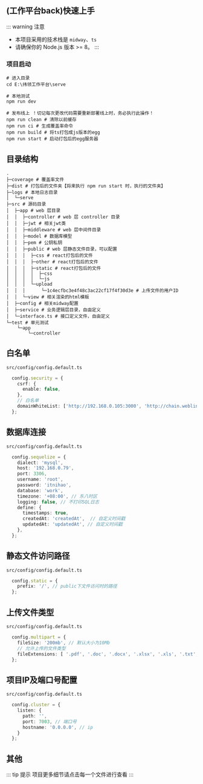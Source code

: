 ## (工作平台back)快速上手

::: warning 注意
- 本项目采用的技术栈是 `midway`、`ts`
- 请确保你的 Node.js 版本 >= 8。
:::

### 项目启动

```shell script
# 进入目录
cd E:\纬领工作平台\serve

# 本地测试
npm run dev

# 发布线上 ！切记每次更改代码需要重新部署线上时，务必执行此操作！
npm run clean # 清除以前缓存
npm run ci # 生成覆盖率命令
npm run build # 将ts打包成js版本的egg
npm run start # 启动打包后的egg服务器
```
## 目录结构

```shell script
.
├─coverage # 覆盖率文件
├─dist # 打包后的文件夹【将来执行 npm run start 时，执行的文件夹】
├─logs # 本地日志目录
│  └─serve
├─src # 源码目录
│  ├─app # web 层目录
│  │  ├─controller # web 层 controller 目录
│  │  ├─jwt # 相关jwt类
│  │  ├─middleware # web 层中间件目录
│  │  ├─model # 数据库模型
│  │  ├─pem # 公钥私钥
│  │  ├─public # web 层静态文件目录，可以配置
│  │  │  ├─css # react打包后的文件
│  │  │  ├─other # react打包后的文件
│  │  │  ├─static # react打包后的文件
│  │  │  │  ├─css
│  │  │  │  └─js
│  │  │  └─upload
│  │  │      └─1c4ecfbc3e4f48c3ac22cf17f4f30d3e # 上传文件的用户ID
│  │  └─view # 相关渲染的html模板
│  ├─config # 相关midway配置
│  ├─service # 业务逻辑层目录，自由定义
│  └─interface.ts # 接口定义文件，自由定义
└─test # 单元测试
    └─app
        └─controller
```
## 白名单
`src/config/config.default.ts`
```ts
  config.security = {
    csrf: {
      enable: false,
    },
    // 白名单
    domainWhiteList: ['http://192.168.0.105:3000', 'http://chain.weblinkon.com:7003', 'http://192.168.0.79:7003']
  };
```

## 数据库连接
`src/config/config.default.ts`
```ts
  config.sequelize = {
    dialect: 'mysql',
    host: '192.168.0.79',
    port: 3306,
    username: 'root',
    password: 'itnihao',
    database: 'work',
    timezone: '+08:00', // 东八时区
    logging: false, // 不打印SQL日志
    define: {
      timestamps: true,
      createdAt: 'createdAt',  // 自定义时间戳
      updatedAt: 'updatedAt', // 自定义时间戳
    },
  };
```
## 静态文件访问路径
`src/config/config.default.ts`
```ts
  config.static = {
    prefix: '/', // public下文件访问时的路径
  };
```
## 上传文件类型
`src/config/config.default.ts`
```ts
  config.multipart = {
    fileSize: '200mb', // 默认大小为10Mb
    // 允许上传的文件类型
    fileExtensions: [ '.pdf', '.doc', '.docx', '.xlsx', '.xls', '.txt', '.ppt', '.pptx' ]
  };
```
## 项目IP及端口号配置
`src/config/config.default.ts`
```ts
  config.cluster = {
    listen: {
      path: '',
      port: 7003, // 端口号
      hostname: '0.0.0.0', // ip
    }
  };
```
## 其他

::: tip 提示
项目更多细节请点击每一个文件进行查看
:::
